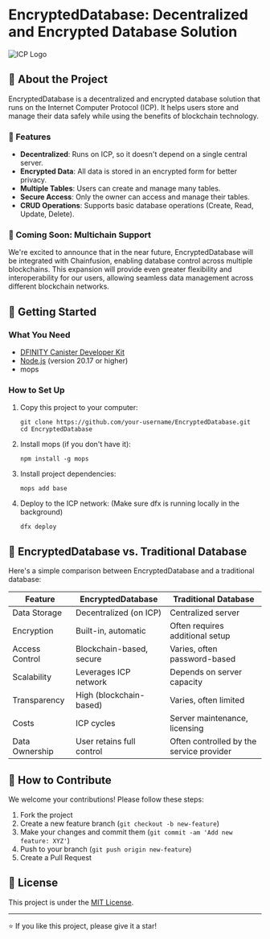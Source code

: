 # EncryptedDatabase: Decentralized and Encrypted Database Solution

![ICP Logo](https://internetcomputer.org/img/IC_logo_horizontal.svg)

## 🌟 About the Project

EncryptedDatabase is a decentralized and encrypted database solution that runs on the Internet Computer Protocol (ICP). It helps users store and manage their data safely while using the benefits of blockchain technology.

### 🔑 Features

- **Decentralized**: Runs on ICP, so it doesn't depend on a single central server.
- **Encrypted Data**: All data is stored in an encrypted form for better privacy.
- **Multiple Tables**: Users can create and manage many tables.
- **Secure Access**: Only the owner can access and manage their tables.
- **CRUD Operations**: Supports basic database operations (Create, Read, Update, Delete).

### 🚀 Coming Soon: Multichain Support

We're excited to announce that in the near future, EncryptedDatabase will be integrated with Chainfusion, enabling database control across multiple blockchains. This expansion will provide even greater flexibility and interoperability for our users, allowing seamless data management across different blockchain networks.

## 🚀 Getting Started

### What You Need

- [DFINITY Canister Developer Kit](https://internetcomputer.org/docs/current/developer-docs/getting-started/install/)
- [Node.js](https://nodejs.org/) (version 20.17 or higher)
- mops

### How to Set Up

1. Copy this project to your computer:
   ```
   git clone https://github.com/your-username/EncryptedDatabase.git
   cd EncryptedDatabase
   ```

2. Install mops (if you don't have it):
   ```
   npm install -g mops
   ```

3. Install project dependencies:
   ```
   mops add base
   ```

4. Deploy to the ICP network: (Make sure dfx is running locally in the background)
   ```
   dfx deploy 
   ```

## 🔄 EncryptedDatabase vs. Traditional Database

Here's a simple comparison between EncryptedDatabase and a traditional database:

| Feature | EncryptedDatabase | Traditional Database |
|---------|-------------------|----------------------|
| Data Storage | Decentralized (on ICP) | Centralized server |
| Encryption | Built-in, automatic | Often requires additional setup |
| Access Control | Blockchain-based, secure | Varies, often password-based |
| Scalability | Leverages ICP network | Depends on server capacity |
| Transparency | High (blockchain-based) | Varies, often limited |
| Costs | ICP cycles | Server maintenance, licensing |
| Data Ownership | User retains full control | Often controlled by the service provider |


## 🤝 How to Contribute

We welcome your contributions! Please follow these steps:

1. Fork the project
2. Create a new feature branch (`git checkout -b new-feature`)
3. Make your changes and commit them (`git commit -am 'Add new feature: XYZ'`)
4. Push to your branch (`git push origin new-feature`)
5. Create a Pull Request

## 📜 License

This project is under the [MIT License](LICENSE).

---

⭐️ If you like this project, please give it a star!
